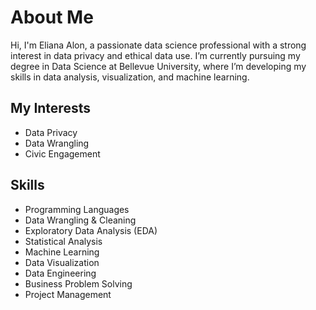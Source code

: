 # About Me

Hi, I'm Eliana Alon, a passionate data science professional with a strong interest in data privacy and ethical data use. I’m currently pursuing my degree in Data Science at Bellevue University, where I’m developing my skills in data analysis, visualization, and machine learning.

## My Interests
- Data Privacy
- Data Wrangling
- Civic Engagement

## Skills
- Programming Languages
- Data Wrangling & Cleaning
- Exploratory Data Analysis (EDA)
- Statistical Analysis
- Machine Learning
- Data Visualization
- Data Engineering
- Business Problem Solving
- Project Management
